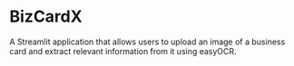# BizCardX
A Streamlit application that allows users to upload an image of a business card and extract relevant information from it using easyOCR.
